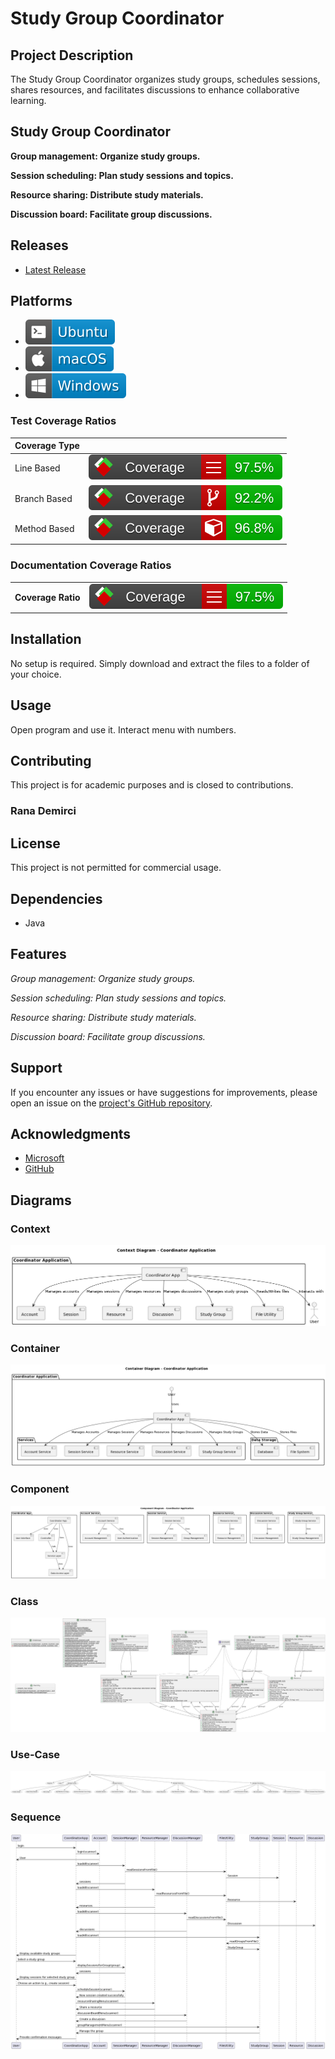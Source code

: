 # Study Group Coordinator

## Project Description


The Study Group Coordinator organizes study groups, schedules sessions, shares resources, and facilitates discussions to enhance collaborative learning.
  
 ## Study Group Coordinator

**Group management: Organize study groups.**

**Session scheduling: Plan study sessions and topics.**

**Resource sharing: Distribute study materials.**

**Discussion board: Facilitate group discussions.**

## Releases

- [Latest Release](https://github.com/Ranademirci/StudyGroupCoordinator)

## Platforms

- ![Ubuntu badge](assets/badge-ubuntu.svg)
- ![macOS badge](assets/badge-macos.svg)
- ![Windows badge](assets/badge-windows.svg)

### Test Coverage Ratios

| Coverage Type |                                                                        |                                              
| ------------- | ---------------------------------------------------------------------- | 
| Line Based    | ![Line Coverage](assets/badge_linecoverage.svg)     |
| Branch Based  | ![Branch Coverage](assets/badge_branchcoverage.svg) |
| Method Based  | ![Method Coverage](assets/badge_methodcoverage.svg) |

### Documentation Coverage Ratios

|                    |                                                                   |
| ------------------ | ----------------------------------------------------------------- | 
| **Coverage Ratio** | ![Line Coverage](assets/badge_linecoverage.svg) |


## Installation

No setup is required. Simply download and extract the files to a folder of your choice.

## Usage

Open program and use it. Interact menu with numbers.

## Contributing

This project is for academic purposes and is closed to contributions.

### Rana Demirci

## License

This project is not permitted for commercial usage.

## Dependencies

- Java

## Features

*Group management: Organize study groups.*

*Session scheduling: Plan study sessions and topics.*

*Resource sharing: Distribute study materials.*

*Discussion board: Facilitate group discussions.*


## Support

If you encounter any issues or have suggestions for improvements, please open an issue on the [project's GitHub repository](https://github.com/Ranademirci/StudyGroupCoordinator).


## Acknowledgments

- [Microsoft](https://visualstudio.microsoft.com/tr/vs/community/)
- [GitHub](https://github.com/)


## Diagrams


### Context
![PlantUML Diagram](assets/Context.png)

### Container
![PlantUML Diagram](assets/container.png)

### Component
![PlantUML Diagram](assets/component.png)

### Class
![PlantUML Diagram](assets/plantuml.png)

### Use-Case
![PlantUML Diagram](assets/use-case.png)

### Sequence
![PlantUML Diagram](assets/sequence.png)